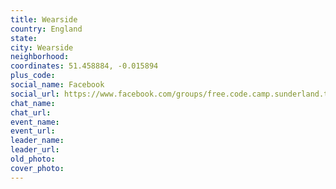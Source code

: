 ```yaml
---
title: Wearside
country: England
state: 
city: Wearside
neighborhood: 
coordinates: 51.458884, -0.015894
plus_code:
social_name: Facebook
social_url: https://www.facebook.com/groups/free.code.camp.sunderland.tyne.and.wear
chat_name:
chat_url:
event_name:
event_url:
leader_name:
leader_url:
old_photo: 
cover_photo:
---
```

